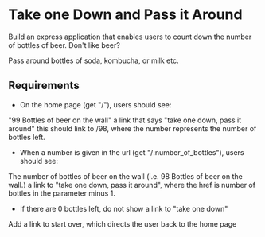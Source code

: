 # Take one Down and Pass it Around

Build an express application that enables users to count down the number of bottles of beer. Don't like beer?

Pass around bottles of soda, kombucha, or milk etc.


## Requirements

* On the home page (get "/"), users should see:

"99 Bottles of beer on the wall"
a link that says "take one down, pass it around"
this should link to /98, where the number represents the number of bottles left.

* When a number is given in the url (get "/:number_of_bottles"), users should see:

The number of bottles of beer on the wall (i.e. 98 Bottles of beer on the wall.)
a link to "take one down, pass it around", where the href is number of bottles in the parameter minus 1.

* If there are 0 bottles left, do not show a link to "take one down"

Add a link to start over, which directs the user back to the home page
